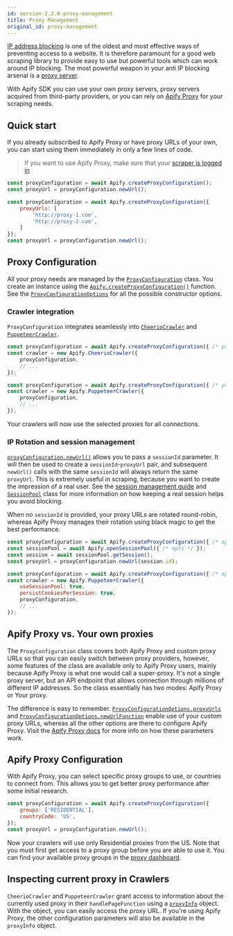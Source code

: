 ```yaml
---
id: version-2.2.0-proxy-management
title: Proxy Management
original_id: proxy-management
---
```


[IP address blocking](https://en.wikipedia.org/wiki/IP_address_blocking) is one of the oldest
and most effective ways of preventing access to a website. It is therefore paramount for
a good web scraping library to provide easy to use but powerful tools which can work around
IP blocking. The most powerful weapon in your anti IP blocking arsenal is a
[proxy server](https://en.wikipedia.org/wiki/Proxy_server).

With Apify SDK you can use your own proxy servers, proxy servers acquired from
third-party providers, or you can rely on [Apify Proxy](https://apify.com/proxy)
for your scraping needs.

## Quick start
If you already subscribed to Apify Proxy or have proxy URLs of your own, you can start using
them immediately in only a few lines of code.

> If you want to use Apify Proxy, make sure that your [scraper is logged in](../guides/apify-platform).

<!--DOCUSAURUS_CODE_TABS-->

<!-- Apify Proxy -->

```javascript
const proxyConfiguration = await Apify.createProxyConfiguration();
const proxyUrl = proxyConfiguration.newUrl();
```

<!-- Your own proxies -->
```javascript
const proxyConfiguration = await Apify.createProxyConfiguration({
    proxyUrls: [
        'http://proxy-1.com',
        'http://proxy-2.com',
    ]
});
const proxyUrl = proxyConfiguration.newUrl();
```

<!--END_DOCUSAURUS_CODE_TABS-->

## Proxy Configuration
All your proxy needs are managed by the [`ProxyConfiguration`](../api/proxy-configuration) class.
You create an instance using the [`Apify.createProxyConfiguration()`](../api/apify#createproxyconfiguration)
function. See the [`ProxyConfigurationOptions`](../typedefs/proxy-configuration-options) for all
the possible constructor options.

### Crawler integration
`ProxyConfiguration` integrates seamlessly into [`CheerioCrawler`](../api/cheerio-crawler)
and [`PuppeteerCrawler`](../api/puppeteer-crawler).

<!--DOCUSAURUS_CODE_TABS-->

<!-- CheerioCrawler -->

```javascript
const proxyConfiguration = await Apify.createProxyConfiguration({ /* your proxy opts */ });
const crawler = new Apify.CheerioCrawler({
    proxyConfiguration,
    // ...
});
```

<!-- PuppeteerCrawler -->
```javascript
const proxyConfiguration = await Apify.createProxyConfiguration({ /* your proxy opts */ });
const crawler = new Apify.PuppeteerCrawler({
    proxyConfiguration,
    // ...
});
```

<!--END_DOCUSAURUS_CODE_TABS-->

Your crawlers will now use the selected proxies for all connections.

### IP Rotation and session management
[`proxyConfiguration.newUrl()`](../api/proxy-configuration#newurl) allows you to pass
a `sessionId` parameter. It will then be used to create a `sessionId`-`proxyUrl` pair,
and subsequent `newUrl()` calls with the same `sessionId` will always return the same
`proxyUrl`. This is extremely useful in scraping, because you want to create the impression
of a real user. See the [session management guide](../guides/session-management) and
[`SessionPool`](../api/session-pool) class for more information on how keeping
a real session helps you avoid blocking.

When no `sessionId` is provided, your proxy URLs are rotated round-robin, whereas
Apify Proxy manages their rotation using black magic to get the best performance.

<!--DOCUSAURUS_CODE_TABS-->

<!-- Standalone -->

```javascript
const proxyConfiguration = await Apify.createProxyConfiguration({ /* opts */ });
const sessionPool = await Apify.openSessionPool({ /* opts */ });
const session = await sessionPool.getSession();
const proxyUrl = proxyConfiguration.newUrl(session.id);
```

<!-- Crawlers -->
```javascript
const proxyConfiguration = await Apify.createProxyConfiguration({ /* opts */ });
const crawler = new Apify.PuppeteerCrawler({
    useSessionPool: true,
    persistCookiesPerSession: true,
    proxyConfiguration,
    // ...
});
```

<!--END_DOCUSAURUS_CODE_TABS-->

## Apify Proxy vs. Your own proxies
The `ProxyConfiguration` class covers both Apify Proxy and custom proxy URLs so that
you can easily switch between proxy providers, however, some features of the class
are available only to Apify Proxy users, mainly because Apify Proxy is what
one would call a super-proxy. It's not a single proxy server, but an API endpoint
that allows connection through millions of different IP addresses. So the class
essentially has two modes: Apify Proxy or Your proxy.

The difference is easy to remember.
[`ProxyConfigurationOptions.proxyUrls`](../typedefs/proxy-configuration-options#proxyurls) and
[`ProxyConfigurationOptions.newUrlFunction`](../typedefs/proxy-configuration-options#newurlfunction)
enable use of your custom proxy URLs, whereas all the other options are there to configure Apify Proxy.
Visit the [Apify Proxy docs](https://docs.apify.com/proxy) for more info on how these parameters work.

## Apify Proxy Configuration
With Apify Proxy, you can select specific proxy groups to use, or countries to connect from.
This allows you to get better proxy performance after some initial research.

```javascript
const proxyConfiguration = await Apify.createProxyConfiguration({
    groups: ['RESIDENTIAL'],
    countryCode: 'US',
});
const proxyUrl = proxyConfiguration.newUrl();
```

Now your crawlers will use only Residential proxies from the US. Note that you must first get access
to a proxy group before you are able to use it. You can find your available proxy groups
in the [proxy dashboard](https://console.apify.com/proxy).

## Inspecting current proxy in Crawlers
`CheerioCrawler` and `PuppeteerCrawler` grant access to information about the currently used proxy
in their `handlePageFunction` using a [`proxyInfo`](../typedefs/proxy-info) object.
With the  object, you can easily access the proxy URL. If you're using Apify Proxy, the other
configuration parameters will also be available in the `proxyInfo` object.
